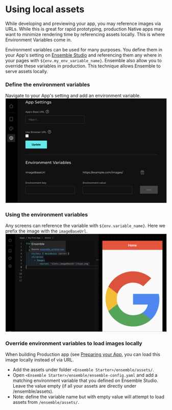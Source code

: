 # Using local assets

While developing and previewing your app, you may reference images via URLs. While this is great for rapid prototyping, production Native apps may want to minimize rendering time by referencing assets locally. This is where Environment Variables come in.

Environment variables can be used for many purposes. You define them in your App's setting on [Ensemble Studio](https://studio.ensembleui.com/) and referencing them any where in your pages with `${env.my_env_variable_name}`. Ensemble also allow you to override these variables in production. This technique allows Ensemble to serve assets locally.

### Define the environment variables

Navigate to your App's setting and add an environment variable.
<img src="/images/build_extend_env_config.png" alt="Add Environment Variable" style="border: solid 1px lightgrey" />

### Using the environment variables

Any screens can reference the variable with `${env.variable_name}`. Here we prefix the image with the `imageBaseUrl`.
<img src="/images/build_extend_env_usage.png" alt="Add Environment Variable" style="border: solid 1px lightgrey" />

### Override environment variables to load images locally

When building Production app (see [Preparing your App](/deploy/1-prepare-app), you can load this image locally instead of via URL.

- Add the assets under folder `<Ensemble Starter>/ensemble/assets/`.
- Open `<Ensemble Starter>/ensemble/ensemble-config.yaml` and add a matching environment variable that you defined on Ensemble Studio. Leave the value empty (if all your assets are directly under /ensemble/assets).
- Note: define the variable name but with empty value will attempt to load assets from `/ensemble/assets/`.
